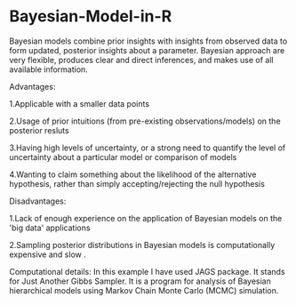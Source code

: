 # Bayesian-Model-in-R
Bayesian models combine prior insights with insights from observed data to form updated, posterior insights about a parameter.
Bayesian approach are very flexible, produces clear and direct inferences, and  makes use of all available information.




Advantages:

1.Applicable with a smaller data points 

2.Usage of prior intuitions (from pre-existing observations/models)  on the  posterior resluts 

3.Having high levels of uncertainty, or a strong need to quantify the level of uncertainty about a particular model or comparison of models

4.Wanting to claim something about the likelihood of the alternative hypothesis, rather than simply accepting/rejecting the null hypothesis



Disadvantages:

1.Lack of enough experience on the application of Bayesian models on the 'big data' applications 


2.Sampling posterior distributions in Bayesian models is computationally expensive and slow .

Computational details:
In this example I have used JAGS package. It stands for Just Another Gibbs Sampler. It is a program for analysis of Bayesian hierarchical models using Markov Chain Monte Carlo (MCMC) simulation.

